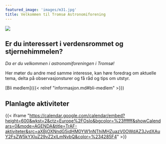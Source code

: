```yaml
---
featured_image: 'images/m31.jpg'
title: Velkommen til Tromsø Astronomiforening
---
```



![](images/traf_logo_navn_stor.png)

## Er du interessert i verdensrommet og stjernehimmelen?
*Da er du velkommen i astronomiforeningen i Tromsø!*

Her møter du andre med samme interesse, kan høre foredrag om aktuelle tema, delta på observasjonsturer og få råd og tips om utstyr.

[Bli medlem]({{< relref "informasjon.md#bli-medlem" >}})

## Planlagte aktiviteter
{{< iframe "https://calendar.google.com/calendar/embed?height=600&wkst=2&ctz=Europe%2FOslo&bgcolor=%23ffffff&showCalendars=0&mode=AGENDA&title=TrAF-aktiviteter&src=aXBjOXNndG5idHM0YW1nNThiMHZuazV0OWdAZ3JvdXAuY2FsZW5kYXIuZ29vZ2xlLmNvbQ&color=%234285F4" >}}
